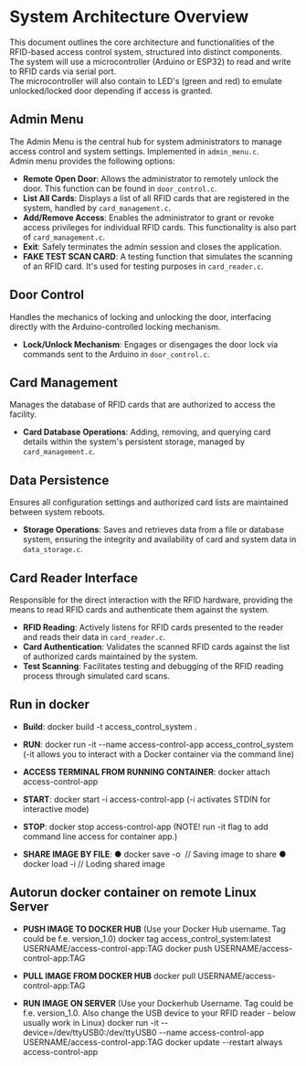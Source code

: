 # System Architecture Overview
This document outlines the core architecture and functionalities of the RFID-based access control system, structured into distinct components.  
The system will use a microcontroller (Arduino or ESP32) to read and write to RFID cards via serial port.   
The microcontroller will also contain to LED's (green and red) to emulate unlocked/locked door depending if access is granted.

## Admin Menu
The Admin Menu is the central hub for system administrators to manage access control and system settings. Implemented in `admin_menu.c`.   
Admin menu provides the following options:

- **Remote Open Door**: Allows the administrator to remotely unlock the door. This function can be found in `door_control.c`.
- **List All Cards**: Displays a list of all RFID cards that are registered in the system, handled by `card_management.c`.
- **Add/Remove Access**: Enables the administrator to grant or revoke access privileges for individual RFID cards. This functionality is also part of `card_management.c`.
- **Exit**: Safely terminates the admin session and closes the application.
- **FAKE TEST SCAN CARD**: A testing function that simulates the scanning of an RFID card. It's used for testing purposes in `card_reader.c`.

## Door Control
Handles the mechanics of locking and unlocking the door, interfacing directly with the Arduino-controlled locking mechanism.

- **Lock/Unlock Mechanism**: Engages or disengages the door lock via commands sent to the Arduino in `door_control.c`.

## Card Management
Manages the database of RFID cards that are authorized to access the facility. 

- **Card Database Operations**: Adding, removing, and querying card details within the system's persistent storage, managed by `card_management.c`.

## Data Persistence
Ensures all configuration settings and authorized card lists are maintained between system reboots.

- **Storage Operations**: Saves and retrieves data from a file or database system, ensuring the integrity and availability of card and system data in `data_storage.c`.

## Card Reader Interface
Responsible for the direct interaction with the RFID hardware, providing the means to read RFID cards and authenticate them against the system.

- **RFID Reading**: Actively listens for RFID cards presented to the reader and reads their data in `card_reader.c`.
- **Card Authentication**: Validates the scanned RFID cards against the list of authorized cards maintained by the system.
- **Test Scanning**: Facilitates testing and debugging of the RFID reading process through simulated card scans.

## Run in docker
- **Build**: docker build -t access_control_system .
- **RUN**: docker run -it  --name access-control-app access_control_system (-it allows you to interact with a Docker container via the command line)

- **ACCESS TERMINAL FROM RUNNING CONTAINER**: docker attach access-control-app

- **START**: docker start -i access-control-app (-i activates STDIN for interactive mode)
- **STOP**: docker stop access-control-app    (NOTE! run -it flag to add command line access for container app.)

- **SHARE IMAGE BY FILE**:
● docker save -o <path for generated tarball> <image name> // Saving image to share
● docker load -i <path to tarball> // Loding shared image

## Autorun docker container on remote Linux Server
- **PUSH IMAGE TO DOCKER HUB** (Use your Docker Hub username. Tag could be f.e. version_1.0)
docker tag access_control_system:latest USERNAME/access-control-app:TAG
docker push USERNAME/access-control-app:TAG

- **PULL IMAGE FROM DOCKER HUB**
docker pull USERNAME/access-control-app:TAG

- **RUN IMAGE ON SERVER** (Use your Dockerhub Username. Tag could be f.e. version_1.0. Also change the USB device to your RFID reader - below usually work in Linux)
docker run -it --device=/dev/ttyUSB0:/dev/ttyUSB0 --name access-control-app USERNAME/access-control-app:TAG
docker update --restart always access-control-app
